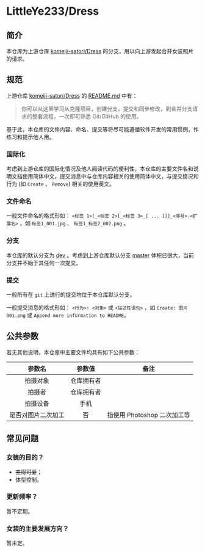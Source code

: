# LittleYe233/Dress

## 简介

本仓库为上游仓库 [komeiji-satori/Dress](https://github.com/komeiji-satori/Dress) 的分支，用以向上游发起合并女装照片的请求。

## 规范

上游仓库 [komeiji-satori/Dress](https://github.com/komeiji-satori/Dress) 的 [README.md](https://github.com/komeiji-satori/Dress/blob/master/README.md) 中有：

> 你可以从这里学习从克隆项目，创建分支，提交和同步修改，到合并分支请求的整套流程，一次即可熟悉 Git/GitHub 的使用。

基于此，本仓库的文件内容、命名、提交等将尽可能遵循软件开发的常用惯例，作练习和提示他人用。

### 国际化

考虑到上游仓库的国际化情况及他人阅读代码的便利性，本仓库的主要文件名和说明文档使用简体中文，提交消息中与仓库内容相关的使用简体中文，与提交情况和行为 (如 `Create` 、 `Remove`) 相关的使用英文。

### 文件命名

一般文件命名的格式形如： `<标签 1>[_<标签 2>[_<标签 3>_[ ... ]]]_<序号>.<扩展名>` ，如 `标签1_001.jpg` 、 `标签1_标签2_002.png` 。

### 分支

本仓库的默认分支为 [dev](https://github.com/LittleYe233/Dress/tree/dev) 。考虑到上游仓库默认分支 [master](https://github.com/komeiji-satori/Dress/tree/master) 体积已很大，当前分支并不始于其任何一次提交。

### 提交

一般所有在 `git` 上进行的提交均位于本仓库默认分支。

一般提交消息的格式形如： `<行为>: <对象>` 或 `<描述性语句>` ，如 `Create: 图片001.png` 或 `Append more information to README`。

## 公共参数

若无其他说明，本仓库中主要文件均具有如下公共参数：

| 参数名 | 参数值 | 备注 |
| :-: | :-: | :-: |
| 拍摄对象 | 仓库拥有者 |  |
| 拍摄者 | 仓库拥有者 |  |
| 拍摄设备 | 手机 |  |
| 是否对图片二次加工 | 否 | 指使用 Photoshop 二次加工等 |

## 常见问题

### 女装的目的？

- ~~变得可爱~~；
- 体型控制。

### 更新频率？

暂不定期。

### 女装的主要发展方向？

暂未定。

<!-- ## 相关链接 -->